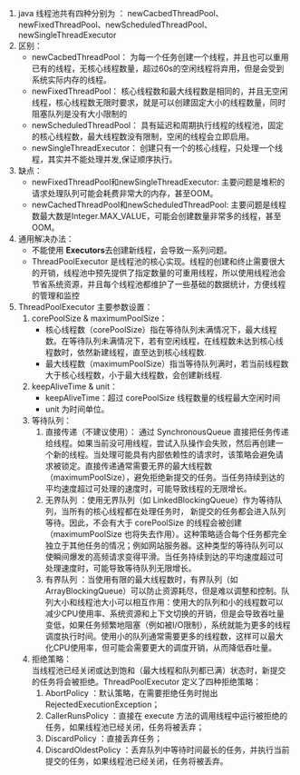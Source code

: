 1. java 线程池共有四种分别为 ： newCacbedThreadPool、newFixedThreadPool、newScheduledThreadPool、newSingleThreadExecutor
2. 区别：
    * newCacbedThreadPool： 为每一个任务创建一个线程，并且也可以重用已有的线程，无核心线程数量，超过60s的空闲线程将弃用，但是会受到系统实际内存的线程。
    * newFixedThreadPool： 核心线程数和最大线程数是相同的，并且无空闲线程，核心线程数无限时要求，就是可以创建固定大小的线程数量，同时阻塞队列是没有大小限制的
    * newScheduledThreadPool： 具有延迟和周期执行线程的线程池，固定的核心线程数，最大线程数没有限制，空闲的线程会立即启用。
    * newSingleThreadExecutor： 创建只有一个的核心线程，只处理一个线程，其实并不能处理并发,保证顺序执行。
3. 缺点：
    * newFixedThreadPool和newSingleThreadExecutor: 主要问题是堆积的请求处理队列可能会耗费非常大的内存，甚至OOM。
    * newCachedThreadPool和newScheduledThreadPool: 主要问题是线程数最大数是Integer.MAX_VALUE，可能会创建数量非常多的线程，甚至OOM。
4. 通用解决办法：
    * 不能使用 **Executors**去创建新线程，会导致一系列问题。
    * ThreadPoolExecutor 是线程池的核心实现。线程的创建和终止需要很大的开销，线程池中预先提供了指定数量的可重用线程，所以使用线程池会节省系统资源，并且每个线程池都维护了一些基础的数据统计，方便线程的管理和监控
5. ThreadPoolExecutor 主要参数设置：
    1. corePoolSize & maximumPoolSize：
        * 核心线程数（corePoolSize）指在等待队列未满情况下，最大线程数。在等待队列未满情况下，若有空闲线程，在线程数未达到核心线程数时，依然新建线程，直至达到核心线程数.
        * 最大线程数（maximumPoolSize）指当等待队列满时，若当前线程数大于核心线程数，小于最大线程数，会创建新线程.
    2. keepAliveTime & unit：
        * keepAliveTime：超过 corePoolSize 线程数量的线程最大空闲时间
        * unit 为时间单位。
    3. 等待队列：
        1. 直接传递（不建议使用）： 通过 SynchronousQueue
           直接把任务传递给线程。如果当前没可用线程，尝试入队操作会失败，然后再创建一个新的线程。当处理可能具有内部依赖性的请求时，该策略会避免请求被锁定。直接传递通常需要无界的最大线程数（maximumPoolSize），避免拒绝新提交的任务。当任务持续到达的平均速度超过可处理的速度时，可能导致线程的无限增长。
        2. 无界队列 ：使用无界队列（如 LinkedBlockingQueue）作为等待队列，当所有的核心线程都在处理任务时， 新提交的任务都会进入队列等待。因此，不会有大于 corePoolSize
           的线程会被创建（maximumPoolSize
           也将失去作用）。这种策略适合每个任务都完全独立于其他任务的情况；例如网站服务器。这种类型的等待队列可以使瞬间爆发的高频请求变得平滑。当任务持续到达的平均速度超过可处理速度时，可能导致等待队列无限增长。
        3. 有界队列 ：当使用有限的最大线程数时，有界队列（如
           ArrayBlockingQueue）可以防止资源耗尽，但是难以调整和控制。队列大小和线程池大小可以相互作用：使用大的队列和小的线程数可以减少CPU使用率、系统资源和上下文切换的开销，但是会导致吞吐量变低，如果任务频繁地阻塞（例如被I/O限制），系统就能为更多的线程调度执行时间。使用小的队列通常需要更多的线程数，这样可以最大化CPU使用率，但可能会需要更大的调度开销，从而降低吞吐量。
    4. 拒绝策略：  
       当线程池已经关闭或达到饱和（最大线程和队列都已满）状态时，新提交的任务将会被拒绝。ThreadPoolExecutor 定义了四种拒绝策略：  
        1.  AbortPolicy ：默认策略，在需要拒绝任务时抛出RejectedExecutionException；
        2.  CallerRunsPolicy ：直接在 execute 方法的调用线程中运行被拒绝的任务，如果线程池已经关闭，任务将被丢弃；
        3.  DiscardPolicy ：直接丢弃任务；
        4.  DiscardOldestPolicy ：丢弃队列中等待时间最长的任务，并执行当前提交的任务，如果线程池已经关闭，任务将被丢弃。